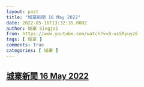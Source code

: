 ```yaml
---
layout: post
title: "城寨新聞 16 May 2022"
date: 2022-05-16T13:32:35.000Z
author: 城寨 Singjai
from: https://www.youtube.com/watch?v=9-usSRyuyzE
tags: [ 城寨 ]
comments: True
categories: [ 城寨 ]
---
```

<!--1652707955000-->
[城寨新聞 16 May 2022](https://www.youtube.com/watch?v=9-usSRyuyzE)
------

<div>

</div>
